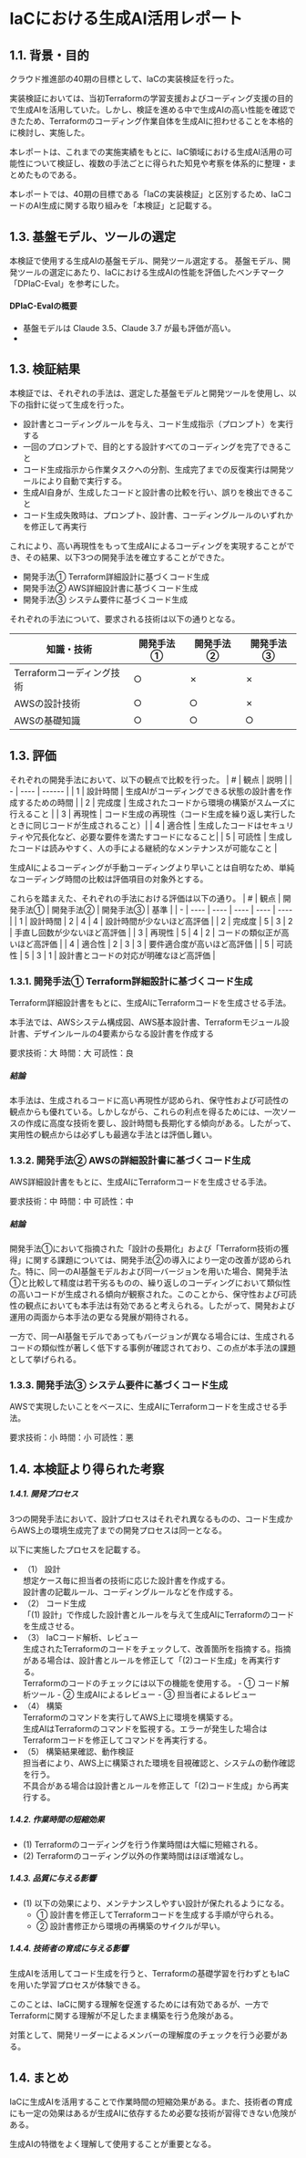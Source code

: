 # IaCにおける生成AI活用レポート

## 1.1. 背景・目的

クラウド推進部の40期の目標として、IaCの実装検証を行った。

実装検証においては、当初Terraformの学習支援およびコーディング支援の目的で生成AIを活用していた。しかし、検証を進める中で生成AIの高い性能を確認できたため、Terraformのコーディング作業自体を生成AIに担わせることを本格的に検討し、実施した。

本レポートは、これまでの実施実績をもとに、IaC領域における生成AI活用の可能性について検証し、複数の手法ごとに得られた知見や考察を体系的に整理・まとめたものである。

本レポートでは、40期の目標である「IaCの実装検証」と区別するため、IaCコードのAI生成に関する取り組みを「本検証」と記載する。


## 1.3. 基盤モデル、ツールの選定

本検証で使用する生成AIの基盤モデル、開発ツール選定する。
基盤モデル、開発ツールの選定にあたり、IaCにおける生成AIの性能を評価したベンチマーク「DPIaC-Eval」を参考にした。

#### DPIaC-Evalの概要

- 基盤モデルは Claude 3.5、Claude 3.7 が最も評価が高い。
- 


## 1.3. 検証結果

本検証では、それぞれの手法は、選定した基盤モデルと開発ツールを使用し、以下の指針に従って生成を行った。
- 設計書とコーディングルールを与え、コード生成指示（プロンプト）を実行する
- 一回のプロンプトで、目的とする設計すべてのコーディングを完了できること
- コード生成指示から作業タスクへの分割、生成完了までの反復実行は開発ツールにより自動で実行する。
- 生成AI自身が、生成したコードと設計書の比較を行い、誤りを検出できること
- コード生成失敗時は、プロンプト、設計書、コーディングルールのいずれかを修正して再実行

これにより、高い再現性をもって生成AIによるコーディングを実現することができ、その結果、以下3つの開発手法を確立することができた。
- 開発手法① Terraform詳細設計に基づくコード生成
- 開発手法② AWS詳細設計書に基づくコード生成
- 開発手法③ システム要件に基づくコード生成

それぞれの手法について、要求される技術は以下の通りとなる。

| 知識・技術 | 開発手法① | 開発手法② | 開発手法③ |
| --- | --- | --- | --- |
| Terraformコーディング技術 | ○ | ✗ | ✗ | 
| AWSの設計技術 | ○ | ○ | ✗ | 
| AWSの基礎知識 | ○ | ○ | ○ | 


## 1.3. 評価
それぞれの開発手法において、以下の観点で比較を行った。
| # | 観点 | 説明 |
| - | ---- | ------ |
| 1 | 設計時間 | 生成AIがコーディングできる状態の設計書を作成するための時間 |
| 2 | 完成度 | 生成されたコードから環境の構築がスムーズに行えること |
| 3 | 再現性 | コード生成の再現性（コード生成を繰り返し実行したときに同じコードが生成されること）|
| 4 | 適合性 | 生成したコードはセキュリティや冗長化など、必要な要件を満たすコードになること|
| 5 | 可読性 | 生成したコードは読みやすく、人の手による継続的なメンテナンスが可能なこと |

生成AIによるコーディングが手動コーディングより早いことは自明なため、単純なコーディング時間の比較は評価項目の対象外とする。

これらを踏まえた、それぞれの手法における評価は以下の通り。
| # | 観点 | 開発手法① | 開発手法② | 開発手法③ | 基準 |
| - | ---- | ---- | ---- | ---- | ---- |
| 1 | 設計時間 | 2 | 4 | 4 | 設計時間が少ないほど高評価 |
| 2 | 完成度 | 5 | 3 | 2 | 手直し回数が少ないほど高評価 |
| 3 | 再現性 | 5 | 4 | 2 | コードの類似正が高いほど高評価 |
| 4 | 適合性 | 2 | 3 | 3 | 要件適合度が高いほど高評価 |
| 5 | 可読性 | 5 | 3 | 1 | 設計書とコードの対応が明確なほど高評価 |


### 1.3.1. 開発手法① Terraform詳細設計に基づくコード生成
Terraform詳細設計書をもとに、生成AIにTerraformコードを生成させる手法。

本手法では、AWSシステム構成図、AWS基本設計書、Terraformモジュール設計書、デザインルールの4要素からなる設計書を作成する

要求技術：大
時間：大
可読性：良

##### 結論
本手法は、生成されるコードに高い再現性が認められ、保守性および可読性の観点からも優れている。しかしながら、これらの利点を得るためには、一次ソースの作成に高度な技術を要し、設計時間も長期化する傾向がある。したがって、実用性の観点からは必ずしも最適な手法とは評価し難い。

### 1.3.2. 開発手法② AWSの詳細設計書に基づくコード生成
AWS詳細設計書をもとに、生成AIにTerraformコードを生成させる手法。

要求技術：中
時間：中
可読性：中

##### 結論
開発手法①において指摘された「設計の長期化」および「Terraform技術の獲得」に関する課題については、開発手法②の導入により一定の改善が認められた。特に、同一のAI基盤モデルおよび同一バージョンを用いた場合、開発手法①と比較して精度は若干劣るものの、繰り返しのコーディングにおいて類似性の高いコードが生成される傾向が観察された。このことから、保守性および可読性の観点においても本手法は有効であると考えられる。したがって、開発および運用の両面から本手法の更なる発展が期待される。

一方で、同一AI基盤モデルであってもバージョンが異なる場合には、生成されるコードの類似性が著しく低下する事例が確認されており、この点が本手法の課題として挙げられる。

### 1.3.3. 開発手法③ システム要件に基づくコード生成
AWSで実現したいことをベースに、生成AIにTerraformコードを生成させる手法。

要求技術：小
時間：小
可読性：悪


## 1.4. 本検証より得られた考察

##### 1.4.1. 開発プロセス

3つの開発手法において、設計プロセスはそれぞれ異なるものの、コード生成からAWS上の環境生成完了までの開発プロセスは同一となる。

以下に実施したプロセスを記載する。

- （1） 設計  
       想定ケース毎に担当者の技術に応じた設計書を作成する。  
       設計書の記載ルール、コーディングルールなどを作成する。
- （2） コード生成  
       「(1) 設計」で作成した設計書とルールを与えて生成AIにTerraformのコードを生成させる。  
- （3） IaCコード解析、レビュー  
        生成されたTerraformのコードをチェックして、改善箇所を指摘する。指摘がある場合は、設計書とルールを修正して「(2)コード生成」を再実行する。  
        Terraformのコードのチェックには以下の機能を使用する。
        - ① コード解析ツール
        - ② 生成AIによるレビュー
        - ③ 担当者によるレビュー
- （4） 構築  
       Terraformのコマンドを実行してAWS上に環境を構築する。  
       生成AIはTerraformのコマンドを監視する。エラーが発生した場合はTerraformコードを修正してコマンドを再実行する。
- （5） 構築結果確認、動作検証  
       担当者により、AWS上に構築された環境を目視確認と、システムの動作確認を行う。  
       不具合がある場合は設計書とルールを修正して「(2)コード生成」から再実行する。  


##### 1.4.2. 作業時間の短縮効果

- (1) Terraformのコーディングを行う作業時間は大幅に短縮される。
- (2) Terraformのコーディング以外の作業時間はほぼ増減なし。

##### 1.4.3. 品質に与える影響

- (1) 以下の効果により、メンテナンスしやすい設計が保たれるようになる。
    - ① 設計書を修正してTerraformコードを生成する手順が守られる。
    - ② 設計書修正から環境の再構築のサイクルが早い。

##### 1.4.4. 技術者の育成に与える影響

生成AIを活用してコード生成を行うと、Terraformの基礎学習を行わずともIaCを用いた学習プロセスが体験できる。

このことは、IaCに関する理解を促進するためには有効であるが、一方でTerraformに関する理解が不足したまま構築を行う危険がある。

対策として、開発リーダーによるメンバーの理解度のチェックを行う必要がある。

## 1.4. まとめ

IaCに生成AIを活用することで作業時間の短縮効果がある。また、技術者の育成にも一定の効果はあるが生成AIに依存するため必要な技術が習得できない危険がある。

生成AIの特徴をよく理解して使用することが重要となる。